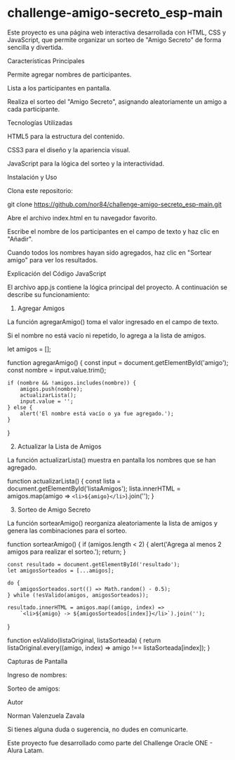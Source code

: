 # challenge-amigo-secreto_esp-main
Este proyecto es una página web interactiva desarrollada con HTML, CSS y JavaScript, que permite organizar un sorteo de "Amigo Secreto" de forma sencilla y divertida.

Características Principales

Permite agregar nombres de participantes.

Lista a los participantes en pantalla.

Realiza el sorteo del "Amigo Secreto", asignando aleatoriamente un amigo a cada participante.

Tecnologías Utilizadas

HTML5 para la estructura del contenido.

CSS3 para el diseño y la apariencia visual.

JavaScript para la lógica del sorteo y la interactividad.

Instalación y Uso

Clona este repositorio:

git clone https://github.com/nor84/challenge-amigo-secreto_esp-main.git

Abre el archivo index.html en tu navegador favorito.

Escribe el nombre de los participantes en el campo de texto y haz clic en "Añadir".

Cuando todos los nombres hayan sido agregados, haz clic en "Sortear amigo" para ver los resultados.

Explicación del Código JavaScript

El archivo app.js contiene la lógica principal del proyecto. A continuación se describe su funcionamiento:

1. Agregar Amigos

La función agregarAmigo() toma el valor ingresado en el campo de texto.

Si el nombre no está vacío ni repetido, lo agrega a la lista de amigos.

let amigos = [];

function agregarAmigo() {
    const input = document.getElementById('amigo');
    const nombre = input.value.trim();

    if (nombre && !amigos.includes(nombre)) {
        amigos.push(nombre);
        actualizarLista();
        input.value = '';
    } else {
        alert('El nombre está vacío o ya fue agregado.');
    }
}

2. Actualizar la Lista de Amigos

La función actualizarLista() muestra en pantalla los nombres que se han agregado.

function actualizarLista() {
    const lista = document.getElementById('listaAmigos');
    lista.innerHTML = amigos.map(amigo => `<li>${amigo}</li>`).join('');
}

3. Sorteo de Amigo Secreto

La función sortearAmigo() reorganiza aleatoriamente la lista de amigos y genera las combinaciones para el sorteo.

function sortearAmigo() {
    if (amigos.length < 2) {
        alert('Agrega al menos 2 amigos para realizar el sorteo.');
        return;
    }

    const resultado = document.getElementById('resultado');
    let amigosSorteados = [...amigos];

    do {
        amigosSorteados.sort(() => Math.random() - 0.5);
    } while (!esValido(amigos, amigosSorteados));

    resultado.innerHTML = amigos.map((amigo, index) =>
        `<li>${amigo} -> ${amigosSorteados[index]}</li>`).join('');
}

function esValido(listaOriginal, listaSorteada) {
    return listaOriginal.every((amigo, index) => amigo !== listaSorteada[index]);
}

Capturas de Pantalla

Ingreso de nombres:


Sorteo de amigos:


Autor

Norman Valenzuela Zavala

Si tienes alguna duda o sugerencia, no dudes en comunicarte.

Este proyecto fue desarrollado como parte del Challenge Oracle ONE - Alura Latam.

